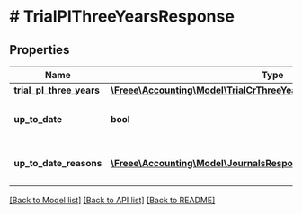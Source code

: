 # # TrialPlThreeYearsResponse

## Properties

Name | Type | Description | Notes
------------ | ------------- | ------------- | -------------
**trial_pl_three_years** | [**\Freee\Accounting\Model\TrialCrThreeYearsResponseTrialCrThreeYears**](TrialCrThreeYearsResponseTrialCrThreeYears.md) |  |
**up_to_date** | **bool** | 集計結果が最新かどうか |
**up_to_date_reasons** | [**\Freee\Accounting\Model\JournalsResponseJournalsUpToDateReasons[]**](JournalsResponseJournalsUpToDateReasons.md) | 集計が最新でない場合の要因情報 | [optional]

[[Back to Model list]](../../README.md#models) [[Back to API list]](../../README.md#endpoints) [[Back to README]](../../README.md)
